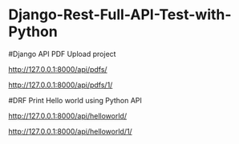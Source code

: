 # Django-Rest-Full-API-Test-with-Python

#Django API PDF Upload project

http://127.0.0.1:8000/api/pdfs/

http://127.0.0.1:8000/api/pdfs/1/

#DRF Print Hello world using Python API

http://127.0.0.1:8000/api/helloworld/

http://127.0.0.1:8000/api/helloworld/1/
